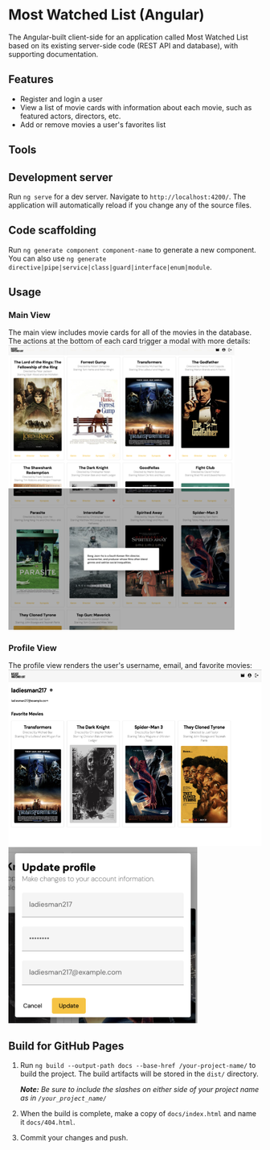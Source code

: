 # Most Watched List (Angular)

The Angular-built client-side for an application called Most Watched List based on its existing server-side code (REST API and database), with supporting documentation.

## Features

- Register and login a user
- View a list of movie cards with information about each movie, such as featured actors, directors, etc.
- Add or remove movies a user's favorites list

## Tools

## Development server

Run `ng serve` for a dev server. Navigate to `http://localhost:4200/`. The application will automatically reload if you change any of the source files.

## Code scaffolding

Run `ng generate component component-name` to generate a new component. You can also use `ng generate directive|pipe|service|class|guard|interface|enum|module`.

## Usage

### Main View

The main view includes movie cards for all of the movies in the database. The actions at the bottom of each card trigger a modal with more details:<br>
<img src="screenshots/screenshot_main-view.png" width="450px"> <img src="screenshots/screenshot_main-view_details.png" width="450px">

### Profile View

The profile view renders the user's username, email, and favorite movies:<br>
<img src="screenshots/screenshot_profile-view.png" height="350px"> <img src="screenshots/screenshot_profile-view_update.png" height="350px">

## Build for GitHub Pages

1. Run `ng build --output-path docs --base-href /your-project-name/` to build the project. The build artifacts will be stored in the `dist/` directory.

   _**Note:** Be sure to include the slashes on either side of your project name as in `/your_project_name/`_

2. When the build is complete, make a copy of `docs/index.html` and name it `docs/404.html`.

3. Commit your changes and push.
